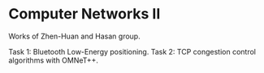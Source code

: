 Computer Networks II
=========

Works of Zhen-Huan and Hasan group.

Task 1: Bluetooth Low-Energy positioning.
Task 2: TCP congestion control algorithms with OMNeT++.
